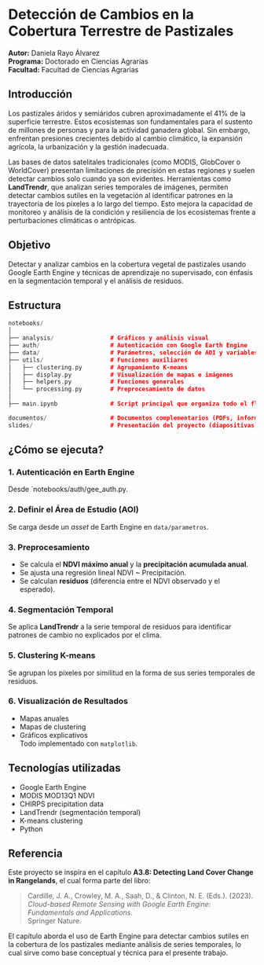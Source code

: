 # Detección de Cambios en la Cobertura Terrestre de Pastizales

**Autor:** Daniela Rayo Álvarez  
**Programa:** Doctorado en Ciencias Agrarias  
**Facultad:** Facultad de Ciencias Agrarias  

## Introducción

Los pastizales áridos y semiáridos cubren aproximadamente el 41% de la superficie terrestre. Estos ecosistemas son fundamentales para el sustento de millones de personas y para la actividad ganadera global. Sin embargo, enfrentan presiones crecientes debido al cambio climático, la expansión agrícola, la urbanización y la gestión inadecuada.

Las bases de datos satelitales tradicionales (como MODIS, GlobCover o WorldCover) presentan limitaciones de precisión en estas regiones y suelen detectar cambios solo cuando ya son evidentes. Herramientas como **LandTrendr**, que analizan series temporales de imágenes, permiten detectar cambios sutiles en la vegetación al identificar patrones en la trayectoria de los píxeles a lo largo del tiempo. Esto mejora la capacidad de monitoreo y análisis de la condición y resiliencia de los ecosistemas frente a perturbaciones climáticas o antrópicas.

## Objetivo

Detectar y analizar cambios en la cobertura vegetal de pastizales usando Google Earth Engine y técnicas de aprendizaje no supervisado, con énfasis en la segmentación temporal y el análisis de residuos.

## Estructura 

```cc
notebooks/
│
├── analysis/                # Gráficos y análisis visual
├── auth/                    # Autenticación con Google Earth Engine
├── data/                    # Parámetros, selección de AOI y variables
├── utils/                   # Funciones auxiliares
│   ├── clustering.py        # Agrupamiento K-means
│   ├── display.py           # Visualización de mapas e imágenes
│   ├── helpers.py           # Funciones generales
│   └── processing.py        # Preprocesamiento de datos
│
├── main.ipynb               # Script principal que organiza todo el flujo
```

```cc
documentos/                  # Documentos complementarios (PDFs, informes)
slides/                      # Presentación del proyecto (diapositivas)
```

##  ¿Cómo se ejecuta?

### 1. Autenticación en Earth Engine
Desde `notebooks/auth/gee_auth.py.

### 2. Definir el Área de Estudio (AOI)
Se carga desde un *asset* de Earth Engine en `data/parametros`.

### 3. Preprocesamiento
- Se calcula el **NDVI máximo anual** y la **precipitación acumulada anual**.
- Se ajusta una regresión lineal NDVI ~ Precipitación.
- Se calculan **residuos** (diferencia entre el NDVI observado y el esperado).

### 4. Segmentación Temporal
Se aplica **LandTrendr** a la serie temporal de residuos para identificar patrones de cambio no explicados por el clima.

### 5. Clustering K-means
Se agrupan los píxeles por similitud en la forma de sus series temporales de residuos.

### 6. Visualización de Resultados
- Mapas anuales
- Mapas de clustering
- Gráficos explicativos  
Todo implementado con `matplotlib`.

##  Tecnologías utilizadas

- Google Earth Engine
- MODIS MOD13Q1 NDVI
- CHIRPS precipitation data
- LandTrendr (segmentación temporal)
- K-means clustering
- Python

## Referencia

Este proyecto se inspira en el capítulo **A3.8: Detecting Land Cover Change in Rangelands**, el cual forma parte del libro:

> Cardille, J. A., Crowley, M. A., Saah, D., & Clinton, N. E. (Eds.). (2023).  
> *Cloud-based Remote Sensing with Google Earth Engine: Fundamentals and Applications*.  
> Springer Nature.

El capítulo aborda el uso de Earth Engine para detectar cambios sutiles en la cobertura de los pastizales mediante análisis de series temporales, lo cual sirve como base conceptual y técnica para el presente trabajo.
